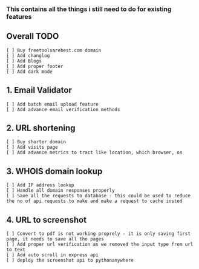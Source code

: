 ### This contains all the things i still need to do for existing features

## Overall TODO
    [ ] Buy freetoolsarebest.com domain
    [ ] Add changlog 
    [ ] Add Blogs 
    [ ] Add proper footer
    [ ] Add dark mode

## 1. Email Validator
    [ ] Add batch email upload feature
    [ ] Add advance email verification methods 

## 2. URL shortening
    [ ] Buy shorter domain 
    [ ] Add visits page
    [ ] Add advance metrics to tract like location, which browser, os

## 3. WHOIS domain lookup
    [ ] Add IP address lookup
    [ ] Handle all domain responses properly
    [ ] Save all the requests to database - this could be used to reduce the no of api requests to make and make a request to cache insted

## 4. URL to screenshot
    [ ] Convert to pdf is not working proprely - it is only saving first page, it needs to save all the pages 
    [ ] Add proper url verification as we removed the input type from url to text
    [ ] Add auto scroll in express api
    [ ] deploy the screenshot api to pythonanywhere